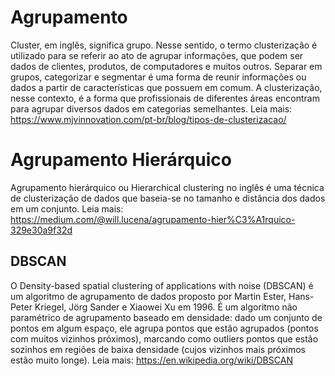 # Agrupamento
Cluster, em inglês, significa grupo. Nesse sentido, o termo clusterização é utilizado para se referir ao ato de agrupar informações, que podem ser dados de clientes, produtos, de computadores e muitos outros. Separar em grupos, categorizar e segmentar é uma forma de reunir informações ou dados a partir de características que possuem em comum. A clusterização, nesse contexto, é a forma que profissionais de diferentes áreas encontram para agrupar diversos dados em categorias semelhantes. Leia mais: https://www.mjvinnovation.com/pt-br/blog/tipos-de-clusterizacao/

# Agrupamento Hierárquico
Agrupamento hierárquico ou Hierarchical clustering no inglês é uma técnica de clusterização de dados que baseia-se no tamanho e distância dos dados em um conjunto. Leia mais: https://medium.com/@will.lucena/agrupamento-hier%C3%A1rquico-329e30a9f32d

## DBSCAN
O Density-based spatial clustering of applications with noise (DBSCAN) é um algoritmo de agrupamento de dados proposto por Martin Ester, Hans-Peter Kriegel, Jörg Sander e Xiaowei Xu em 1996. É um algoritmo não paramétrico de agrupamento baseado em densidade: dado um conjunto de pontos em algum espaço, ele agrupa pontos que estão agrupados (pontos com muitos vizinhos próximos), marcando como outliers pontos que estão sozinhos em regiões de baixa densidade (cujos vizinhos mais próximos estão muito longe). Leia mais: https://en.wikipedia.org/wiki/DBSCAN
